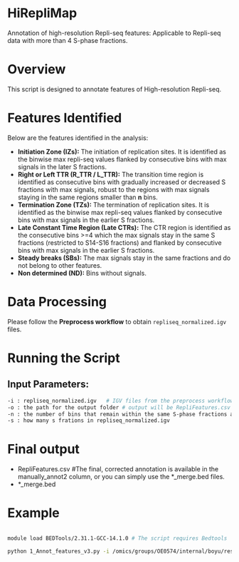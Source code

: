 # HiRepliMap

Annotation of high-resolution Repli-seq features: Applicable to Repli-seq data with more than 4 S-phase fractions.

# Overview
This script is designed to annotate features of High-resolution Repli-seq.

# Features Identified
Below are the features identified in the analysis:

- **Initiation Zone (IZs):** The initiation of replication sites. It is identified as the binwise max repli-seq values flanked by consecutive bins with max signals in the later S fractions.
- **Right or Left TTR (R_TTR / L_TTR):** The transition time region is identified as consecutive bins with gradually increased or decreased S fractions with max signals, robust to the regions with max signals staying in the same regions smaller than **n** bins.
- **Termination Zone (TZs):** The termination of replication sites. It is identified as the binwise max repli-seq values flanked by consecutive bins with max signals in the earlier S fractions.
- **Late Constant Time Region (Late CTRs):** The CTR region is identified as the consecutive bins >=4 which the max signals stay in the same S fractions (restricted to S14-S16 fractions) and flanked by consecutive bins with max signals in the earlier S fractions.
- **Steady breaks (SBs):** The max signals stay in the same fractions and do not belong to other features.
- **Non determined (ND):** Bins without signals.

# Data Processing
Please follow the **Preprocess workflow** to obtain `repliseq_normalized.igv` files.

# Running the Script
## Input Parameters:
```bash
-i : repliseq_normalized.igv   # IGV files from the preprocess workflow
-o : the path for the output folder # output will be RepliFeatures.csv 
-n : the number of bins that remain within the same S-phase fractions and are tolerated as TTRs 
-s : how many s frations in repliseq_normalized.igv 
```

# Final output

- RepliFeatures.csv #The final, corrected annotation is available in the manually_annot2 column, or you can simply use the *_merge.bed files.
- *_merge.bed 

# Example

```bash

module load BEDTools/2.31.1-GCC-14.1.0 # The script requires Bedtools 

python 1_Annot_features_v3.py -i /omics/groups/OE0574/internal/boyu/result_repliseq_lichin/repliseq_normalized.igv -o /home/l538g/workingf/brainbreaks/DSB/Repliseq_smooth/github/Annotation-of-high-resolution-Repli-seq-features/Test -n 5 -s 16
```


